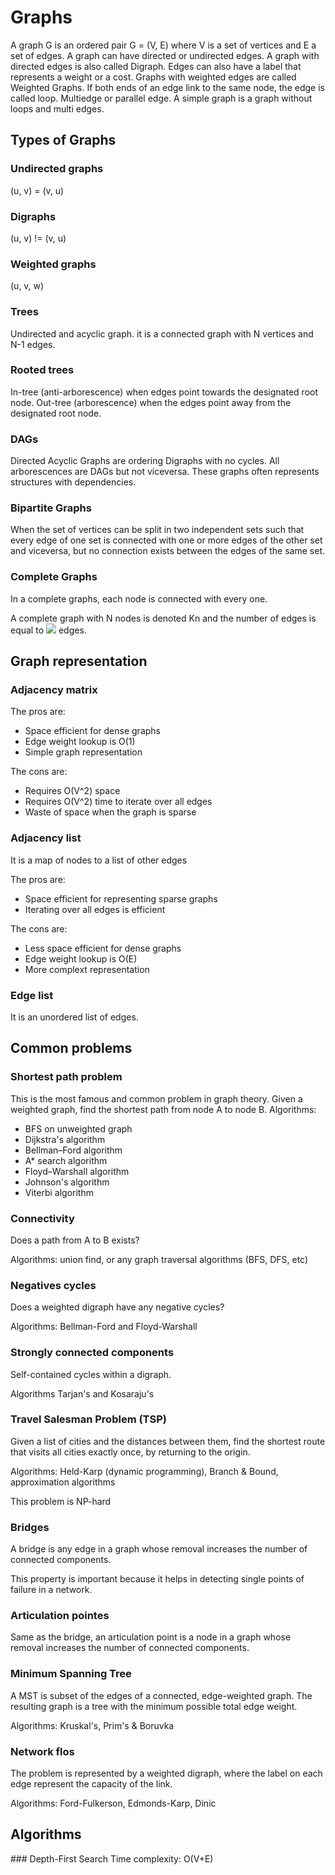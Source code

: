 # Graphs

A graph G is an ordered pair G = (V, E) where V is a set of vertices and E a set of edges.
A graph can have directed or undirected edges. A graph with directed edges is also called Digraph.
Edges can also have a label that represents a weight or a cost. Graphs with weighted edges are called Weighted Graphs.
If both ends of an edge link to the same node, the edge is called loop.
Multiedge or parallel edge.
A simple graph is a graph without loops and multi edges.

## Types of Graphs

### Undirected graphs

(u, v) = (v, u)

### Digraphs

(u, v) != (v, u)

### Weighted graphs

(u, v, w)

### Trees

Undirected and acyclic graph. it is a connected graph with N vertices and N-1 edges.

### Rooted trees

In-tree (anti-arborescence) when edges point towards the designated root node.
Out-tree (arborescence) when the edges point away from the designated root node.

### DAGs

Directed Acyclic Graphs are ordering Digraphs with no cycles.
All arborescences are DAGs but not viceversa.
These graphs often represents structures with dependencies.

### Bipartite Graphs

When the set of vertices can be split in two independent sets such that every edge of one set is connected with one or more edges of the other set and viceversa, but no connection exists between the edges of the same set.

### Complete Graphs

In a complete graphs, each node is connected with every one.

A complete graph with N nodes is denoted Kn and the number of edges is equal to <img src="https://render.githubusercontent.com/render/math?math=\frac{N (N - 1)}{2}"> edges.

## Graph representation

### Adjacency matrix

The pros are:

- Space efficient for dense graphs
- Edge weight lookup is O(1)
- Simple graph representation

The cons are:

- Requires O(V^2) space
- Requires O(V^2) time to iterate over all edges
- Waste of space when the graph is sparse

### Adjacency list

It is a map of nodes to a list of other edges

The pros are:

- Space efficient for representing sparse graphs
- Iterating over all edges is efficient

The cons are:

- Less space efficient for dense graphs
- Edge weight lookup is O(E)
- More complext representation

### Edge list

It is an unordered list of edges.

## Common problems

### Shortest path problem

This is the most famous and common problem in graph theory.
Given a weighted graph, find the shortest path from node A to node B.
Algorithms:

- BFS on unweighted graph
- Dijkstra's algorithm
- Bellman–Ford algorithm
- A\* search algorithm
- Floyd–Warshall algorithm
- Johnson's algorithm
- Viterbi algorithm

### Connectivity

Does a path from A to B exists?

Algorithms: union find, or any graph traversal algorithms (BFS, DFS, etc)

### Negatives cycles

Does a weighted digraph have any negative cycles?

Algorithms: Bellman-Ford and Floyd-Warshall

### Strongly connected components

Self-contained cycles within a digraph.

Algorithms Tarjan's and Kosaraju's

### Travel Salesman Problem (TSP)

Given a list of cities and the distances between them, find the shortest route that visits all cities exactly once, by returning to the origin.

Algorithms: Held-Karp (dynamic programming), Branch & Bound, approximation algorithms

This problem is NP-hard

### Bridges

A bridge is any edge in a graph whose removal increases the number of connected components.

This property is important because it helps in detecting single points of failure in a network.

### Articulation pointes

Same as the bridge, an articulation point is a node in a graph whose removal increases the number of connected components.

### Minimum Spanning Tree

A MST is subset of the edges of a connected, edge-weighted graph. The resulting graph is a tree with the minimum possible total edge weight.

Algorithms: Kruskal's, Prim's & Boruvka

### Network flos

The problem is represented by a weighted digraph, where the label on each edge represent the capacity of the link.

Algorithms: Ford-Fulkerson, Edmonds-Karp, Dinic

## Algorithms

### Depth-First Search
Time complexity: O(V+E)
